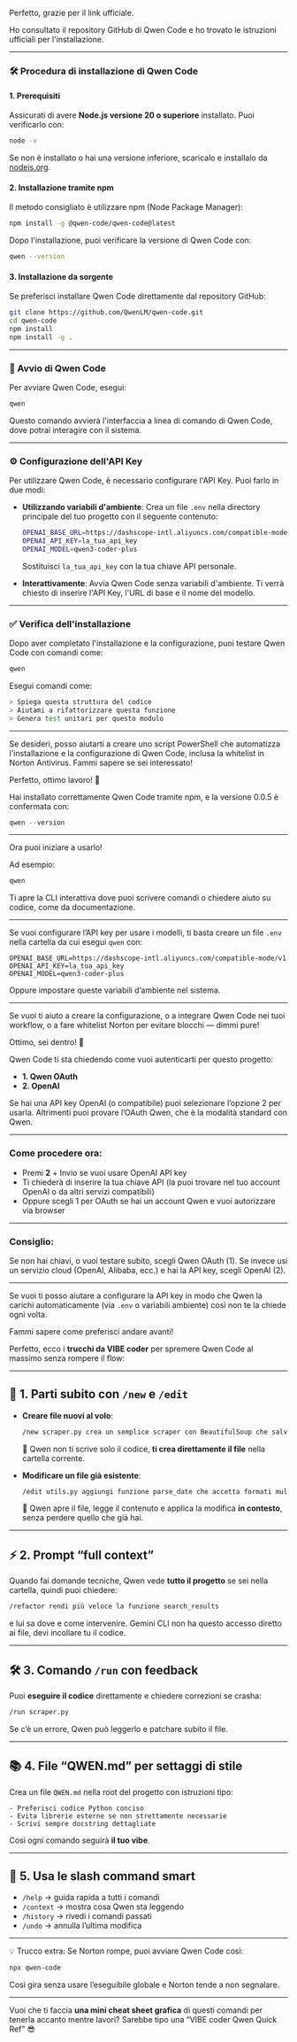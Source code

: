 Perfetto, grazie per il link ufficiale.

Ho consultato il repository GitHub di Qwen Code e ho trovato le istruzioni ufficiali per l'installazione.&#x20;

---

### 🛠️ Procedura di installazione di Qwen Code

#### 1. **Prerequisiti**

Assicurati di avere **Node.js versione 20 o superiore** installato. Puoi verificarlo con:

```bash
node -v
```

Se non è installato o hai una versione inferiore, scaricalo e installalo da [nodejs.org](https://nodejs.org/).

#### 2. **Installazione tramite npm**

Il metodo consigliato è utilizzare npm (Node Package Manager):

```bash
npm install -g @qwen-code/qwen-code@latest
```

Dopo l'installazione, puoi verificare la versione di Qwen Code con:

```bash
qwen --version
```

#### 3. **Installazione da sorgente**

Se preferisci installare Qwen Code direttamente dal repository GitHub:

```bash
git clone https://github.com/QwenLM/qwen-code.git
cd qwen-code
npm install
npm install -g .
```

---

### 🚀 Avvio di Qwen Code

Per avviare Qwen Code, esegui:

```bash
qwen
```

Questo comando avvierà l'interfaccia a linea di comando di Qwen Code, dove potrai interagire con il sistema.

---

### ⚙️ Configurazione dell'API Key

Per utilizzare Qwen Code, è necessario configurare l'API Key. Puoi farlo in due modi:

* **Utilizzando variabili d'ambiente**: Crea un file `.env` nella directory principale del tuo progetto con il seguente contenuto:

  ```bash
  OPENAI_BASE_URL=https://dashscope-intl.aliyuncs.com/compatible-mode/v1
  OPENAI_API_KEY=la_tua_api_key
  OPENAI_MODEL=qwen3-coder-plus
  ```

  Sostituisci `la_tua_api_key` con la tua chiave API personale.

* **Interattivamente**: Avvia Qwen Code senza variabili d'ambiente. Ti verrà chiesto di inserire l'API Key, l'URL di base e il nome del modello.

---

### ✅ Verifica dell'installazione

Dopo aver completato l'installazione e la configurazione, puoi testare Qwen Code con comandi come:

```bash
qwen
```

Esegui comandi come:

```bash
> Spiega questa struttura del codice
> Aiutami a rifattorizzare questa funzione
> Genera test unitari per questo modulo
```

---

Se desideri, posso aiutarti a creare uno script PowerShell che automatizza l'installazione e la configurazione di Qwen Code, inclusa la whitelist in Norton Antivirus. Fammi sapere se sei interessato!


Perfetto, ottimo lavoro! 🎉

Hai installato correttamente Qwen Code tramite npm, e la versione 0.0.5 è confermata con:

```powershell
qwen --version
```

---

Ora puoi iniziare a usarlo!

Ad esempio:

```powershell
qwen
```

Ti apre la CLI interattiva dove puoi scrivere comandi o chiedere aiuto su codice, come da documentazione.

---

Se vuoi configurare l’API key per usare i modelli, ti basta creare un file `.env` nella cartella da cui esegui `qwen` con:

```
OPENAI_BASE_URL=https://dashscope-intl.aliyuncs.com/compatible-mode/v1
OPENAI_API_KEY=la_tua_api_key
OPENAI_MODEL=qwen3-coder-plus
```

Oppure impostare queste variabili d’ambiente nel sistema.

---

Se vuoi ti aiuto a creare la configurazione, o a integrare Qwen Code nei tuoi workflow, o a fare whitelist Norton per evitare blocchi — dimmi pure!


Ottimo, sei dentro! 🎉

Qwen Code ti sta chiedendo come vuoi autenticarti per questo progetto:

* **1. Qwen OAuth**
* **2. OpenAI**

Se hai una API key OpenAI (o compatibile) puoi selezionare l’opzione 2 per usarla.
Altrimenti puoi provare l’OAuth Qwen, che è la modalità standard con Qwen.

---

### Come procedere ora:

* Premi **2** + Invio se vuoi usare OpenAI API key
* Ti chiederà di inserire la tua chiave API (la puoi trovare nel tuo account OpenAI o da altri servizi compatibili)
* Oppure scegli 1 per OAuth se hai un account Qwen e vuoi autorizzare via browser

---

### Consiglio:

Se non hai chiavi, o vuoi testare subito, scegli Qwen OAuth (1).
Se invece usi un servizio cloud (OpenAI, Alibaba, ecc.) e hai la API key, scegli OpenAI (2).

---

Se vuoi ti posso aiutare a configurare la API key in modo che Qwen la carichi automaticamente (via `.env` o variabili ambiente) così non te la chiede ogni volta.

Fammi sapere come preferisci andare avanti!


Perfetto, ecco i **trucchi da VIBE coder** per spremere Qwen Code al massimo senza rompere il flow:

---

## 🎯 1. Parti subito con `/new` e `/edit`

* **Creare file nuovi al volo**:

  ```bash
  /new scraper.py crea un semplice scraper con BeautifulSoup che salva titoli e link in CSV
  ```

  🔹 Qwen non ti scrive solo il codice, **ti crea direttamente il file** nella cartella corrente.

* **Modificare un file già esistente**:

  ```bash
  /edit utils.py aggiungi funzione parse_date che accetta formati multipli
  ```

  🔹 Qwen apre il file, legge il contenuto e applica la modifica **in contesto**, senza perdere quello che già hai.

---

## ⚡ 2. Prompt “full context”

Quando fai domande tecniche, Qwen vede **tutto il progetto** se sei nella cartella, quindi puoi chiedere:

```bash
/refactor rendi più veloce la funzione search_results
```

e lui sa dove e come intervenire.
Gemini CLI non ha questo accesso diretto ai file, devi incollare tu il codice.

---

## 🛠 3. Comando `/run` con feedback

Puoi **eseguire il codice** direttamente e chiedere correzioni se crasha:

```bash
/run scraper.py
```

Se c’è un errore, Qwen può leggerlo e patchare subito il file.

---

## 📚 4. File “QWEN.md” per settaggi di stile

Crea un file `QWEN.md` nella root del progetto con istruzioni tipo:

```
- Preferisci codice Python conciso
- Evita librerie esterne se non strettamente necessarie
- Scrivi sempre docstring dettagliate
```

Così ogni comando seguirà **il tuo vibe**.

---

## 🧠 5. Usa le slash command smart

* `/help` → guida rapida a tutti i comandi
* `/context` → mostra cosa Qwen sta leggendo
* `/history` → rivedi i comandi passati
* `/undo` → annulla l’ultima modifica

---

💡 Trucco extra:
Se Norton rompe, puoi avviare Qwen Code così:

```bash
npx qwen-code
```

Così gira senza usare l’eseguibile globale e Norton tende a non segnalare.

---

Vuoi che ti faccia **una mini cheat sheet grafica** di questi comandi per tenerla accanto mentre lavori? Sarebbe tipo una “VIBE coder Qwen Quick Ref” 😎

